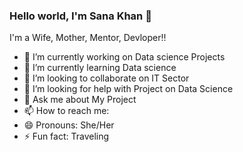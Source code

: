 ### Hello world, I'm Sana Khan  👋
I'm a Wife, Mother, Mentor, Devloper!!



- 🔭 I’m currently working on Data science Projects
- 🌱 I’m currently learning Data science
- 👯 I’m looking to collaborate on IT Sector
- 🤔 I’m looking for help with Project on Data Science
- 💬 Ask me about My Project
- 📫 How to reach me: 
- 😄 Pronouns: She/Her
- ⚡ Fun fact: Traveling
<!--
**Sana-Khan94/Sana-Khan94** is a ✨ _special_ ✨ repository because its `README.md` (this file) appears on your GitHub profile.

Here are some ideas to get you started:
-->
